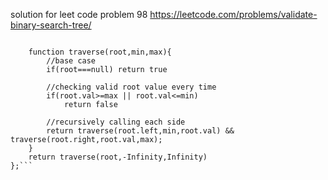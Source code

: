 
solution for leet code problem 98
https://leetcode.com/problems/validate-binary-search-tree/
```var isValidBST = function(root) {
    
    function traverse(root,min,max){
        //base case
        if(root===null) return true
        
        //checking valid root value every time
        if(root.val>=max || root.val<=min)
            return false
        
        //recursively calling each side
        return traverse(root.left,min,root.val) && traverse(root.right,root.val,max);
    }
    return traverse(root,-Infinity,Infinity)
};```
